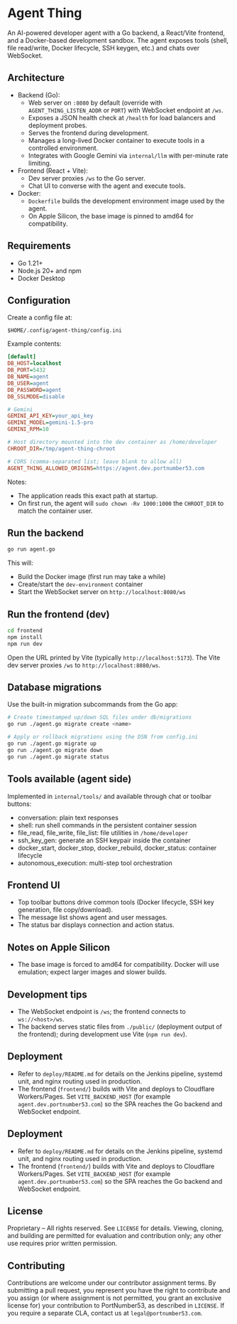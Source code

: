 # Agent Thing

An AI-powered developer agent with a Go backend, a React/Vite frontend, and a Docker-based development sandbox. The agent exposes tools (shell, file read/write, Docker lifecycle, SSH keygen, etc.) and chats over WebSocket.

## Architecture

- Backend (Go):
  - Web server on `:8080` by default (override with `AGENT_THING_LISTEN_ADDR` or `PORT`) with WebSocket endpoint at `/ws`.
  - Exposes a JSON health check at `/health` for load balancers and deployment probes.
  - Serves the frontend during development.
  - Manages a long-lived Docker container to execute tools in a controlled environment.
  - Integrates with Google Gemini via `internal/llm` with per-minute rate limiting.
- Frontend (React + Vite):
  - Dev server proxies `/ws` to the Go server.
  - Chat UI to converse with the agent and execute tools.
- Docker:
  - `Dockerfile` builds the development environment image used by the agent.
  - On Apple Silicon, the base image is pinned to amd64 for compatibility.

## Requirements

- Go 1.21+
- Node.js 20+ and npm
- Docker Desktop

## Configuration

Create a config file at:

`$HOME/.config/agent-thing/config.ini`

Example contents:

```ini
[default]
DB_HOST=localhost
DB_PORT=5432
DB_NAME=agent
DB_USER=agent
DB_PASSWORD=agent
DB_SSLMODE=disable

# Gemini
GEMINI_API_KEY=your_api_key
GEMINI_MODEL=gemini-1.5-pro
GEMINI_RPM=10

# Host directory mounted into the dev container as /home/developer
CHROOT_DIR=/tmp/agent-thing-chroot

# CORS (comma-separated list; leave blank to allow all)
AGENT_THING_ALLOWED_ORIGINS=https://agent.dev.portnumber53.com
```

Notes:

- The application reads this exact path at startup.
- On first run, the agent will `sudo chown -Rv 1000:1000` the `CHROOT_DIR` to match the container user.

## Run the backend

```bash
go run agent.go
```

This will:

- Build the Docker image (first run may take a while)
- Create/start the `dev-environment` container
- Start the WebSocket server on `http://localhost:8080/ws`

## Run the frontend (dev)

```bash
cd frontend
npm install
npm run dev
```

Open the URL printed by Vite (typically `http://localhost:5173`). The Vite dev server proxies `/ws` to `http://localhost:8080/ws`.

## Database migrations

Use the built-in migration subcommands from the Go app:

```bash
# Create timestamped up/down SQL files under db/migrations
go run ./agent.go migrate create <name>

# Apply or rollback migrations using the DSN from config.ini
go run ./agent.go migrate up
go run ./agent.go migrate down
go run ./agent.go migrate status
```

## Tools available (agent side)

Implemented in `internal/tools/` and available through chat or toolbar buttons:

- conversation: plain text responses
- shell: run shell commands in the persistent container session
- file_read, file_write, file_list: file utilities in `/home/developer`
- ssh_key_gen: generate an SSH keypair inside the container
- docker_start, docker_stop, docker_rebuild, docker_status: container lifecycle
- autonomous_execution: multi-step tool orchestration

## Frontend UI

- Top toolbar buttons drive common tools (Docker lifecycle, SSH key generation, file copy/download).
- The message list shows agent and user messages.
- The status bar displays connection and action status.

## Notes on Apple Silicon

- The base image is forced to amd64 for compatibility. Docker will use emulation; expect larger images and slower builds.

## Development tips

- The WebSocket endpoint is `/ws`; the frontend connects to `ws://<host>/ws`.
- The backend serves static files from `./public/` (deployment output of the frontend); during development use Vite (`npm run dev`).

## Deployment

- Refer to `deploy/README.md` for details on the Jenkins pipeline, systemd unit, and nginx routing used in production.
- The frontend (`frontend/`) builds with Vite and deploys to Cloudflare Workers/Pages. Set `VITE_BACKEND_HOST` (for example `agent.dev.portnumber53.com`) so the SPA reaches the Go backend and WebSocket endpoint.

## Deployment

- Refer to `deploy/README.md` for details on the Jenkins pipeline, systemd unit, and nginx routing used in production.
- The frontend (`frontend/`) builds with Vite and deploys to Cloudflare Workers/Pages. Set `VITE_BACKEND_HOST` (for example `agent.dev.portnumber53.com`) so the SPA reaches the Go backend and WebSocket endpoint.

## License

Proprietary – All rights reserved. See `LICENSE` for details. Viewing, cloning, and building are permitted for evaluation and contribution only; any other use requires prior written permission.

## Contributing

Contributions are welcome under our contributor assignment terms. By submitting a pull request, you represent you have the right to contribute and you assign (or where assignment is not permitted, you grant an exclusive license for) your contribution to PortNumber53, as described in `LICENSE`. If you require a separate CLA, contact us at `legal@portnumber53.com`.
